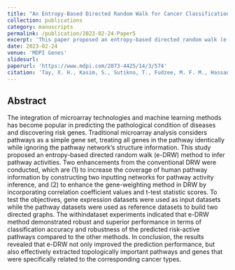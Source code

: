 ```yaml
---
title: "An Entropy-Based Directed Random Walk for Cancer Classification Using Gene Expression Data Based on Bi-Random Walk on Two Separated Networks"
collection: publications
category: manuscripts
permalink: /publication/2023-02-24-Paper5
excerpt: 'This paper proposed an entropy-based directed random walk (e-DRW) method to infer pathway activities.'
date: 2023-02-24
venue: 'MDPI Genes'
slidesurl: 
paperurl: 'https://www.mdpi.com/2073-4425/14/3/574'
citation: 'Tay, X. H., Kasim, S., Sutikno, T., Fudzee, M. F. M., Hassan, R., Patah Akhir, E. A., ... & Seah, C. S. (2023). An entropy-based directed random walk for cancer classification using gene expression data based on bi-random walk on two separated networks. Genes, 14(3), 574.'
---
```


Abstract
------
The integration of microarray technologies and machine learning methods has become
popular in predicting the pathological condition of diseases and discovering risk genes. Traditional
microarray analysis considers pathways as a simple gene set, treating all genes in the pathway
identically while ignoring the pathway network’s structure information. This study proposed an
entropy-based directed random walk (e-DRW) method to infer pathway activities. Two enhancements
from the conventional DRW were conducted, which are (1) to increase the coverage of human
pathway information by constructing two inputting networks for pathway activity inference, and
(2) to enhance the gene-weighting method in DRW by incorporating correlation coefficient values
and t-test statistic scores. To test the objectives, gene expression datasets were used as input datasets
while the pathway datasets were used as reference datasets to build two directed graphs. The withindataset experiments indicated that e-DRW method demonstrated robust and superior performance
in terms of classification accuracy and robustness of the predicted risk-active pathways compared to
the other methods. In conclusion, the results revealed that e-DRW not only improved the prediction
performance, but also effectively extracted topologically important pathways and genes that were
specifically related to the corresponding cancer types.